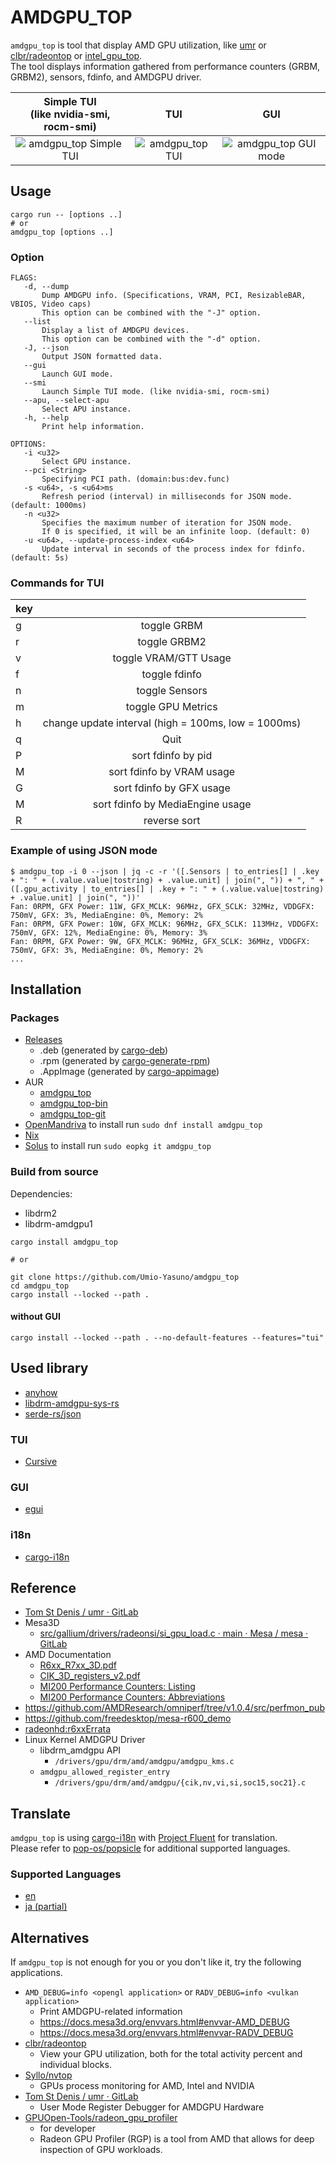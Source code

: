 # AMDGPU\_TOP
`amdgpu_top` is tool that display AMD GPU utilization, like [umr](https://gitlab.freedesktop.org/tomstdenis/umr/) or [clbr/radeontop](https://github.com/clbr/radeontop) or [intel_gpu_top](https://gitlab.freedesktop.org/drm/igt-gpu-tools/-/blob/master/man/intel_gpu_top.rst).  
The tool displays information gathered from performance counters (GRBM, GRBM2), sensors, fdinfo, and AMDGPU driver.  

| Simple TUI<br>(like nvidia-smi, rocm-smi) | TUI | GUI |
| :-: | :-: | :-: |
| ![amdgpu_top Simple TUI](https://github.com/Umio-Yasuno/amdgpu_top/assets/53935716/9889b861-92bb-409b-8742-645ccd9af794) | ![amdgpu_top TUI](https://github.com/Umio-Yasuno/amdgpu_top/assets/53935716/43cf1696-7f57-4df0-a20d-78fe6ed5190e) | ![amdgpu_top GUI mode](https://github.com/Umio-Yasuno/amdgpu_top/assets/53935716/63e0c78a-1047-478d-a607-7273f6d87c96) |

## Usage
```
cargo run -- [options ..]
# or
amdgpu_top [options ..]
```

### Option
```
FLAGS:
   -d, --dump
       Dump AMDGPU info. (Specifications, VRAM, PCI, ResizableBAR, VBIOS, Video caps)
       This option can be combined with the "-J" option.
   --list
       Display a list of AMDGPU devices.
       This option can be combined with the "-d" option.
   -J, --json
       Output JSON formatted data.
   --gui
       Launch GUI mode.
   --smi
       Launch Simple TUI mode. (like nvidia-smi, rocm-smi)
   --apu, --select-apu
       Select APU instance.
   -h, --help
       Print help information.

OPTIONS:
   -i <u32>
       Select GPU instance.
   --pci <String>
       Specifying PCI path. (domain:bus:dev.func)
   -s <u64>, -s <u64>ms
       Refresh period (interval) in milliseconds for JSON mode. (default: 1000ms)
   -n <u32>
       Specifies the maximum number of iteration for JSON mode.
       If 0 is specified, it will be an infinite loop. (default: 0)
   -u <u64>, --update-process-index <u64>
       Update interval in seconds of the process index for fdinfo. (default: 5s)
```

### Commands for TUI
| key |                                     |
| :-- | :---------------------------------: |
| g   | toggle GRBM                         |
| r   | toggle GRBM2                        |
| v   | toggle VRAM/GTT Usage               |
| f   | toggle fdinfo                       |
| n   | toggle Sensors                      |
| m   | toggle GPU Metrics                  |
| h   | change update interval (high = 100ms, low = 1000ms) |
| q   | Quit                                |
| P   | sort fdinfo by pid                  |
| M   | sort fdinfo by VRAM usage           |
| G   | sort fdinfo by GFX usage            |
| M   | sort fdinfo by MediaEngine usage    |
| R   | reverse sort                        |

### Example of using JSON mode
```
$ amdgpu_top -i 0 --json | jq -c -r '([.Sensors | to_entries[] | .key + ": " + (.value.value|tostring) + .value.unit] | join(", ")) + ", " + ([.gpu_activity | to_entries[] | .key + ": " + (.value.value|tostring) + .value.unit] | join(", "))'
Fan: 0RPM, GFX Power: 11W, GFX_MCLK: 96MHz, GFX_SCLK: 32MHz, VDDGFX: 750mV, GFX: 3%, MediaEngine: 0%, Memory: 2%
Fan: 0RPM, GFX Power: 10W, GFX_MCLK: 96MHz, GFX_SCLK: 113MHz, VDDGFX: 750mV, GFX: 12%, MediaEngine: 0%, Memory: 3%
Fan: 0RPM, GFX Power: 9W, GFX_MCLK: 96MHz, GFX_SCLK: 36MHz, VDDGFX: 750mV, GFX: 3%, MediaEngine: 0%, Memory: 2%
...
```

## Installation
### Packages
 * [Releases](https://github.com/Umio-Yasuno/amdgpu_top/releases/latest)
   * .deb (generated by [cargo-deb](https://github.com/kornelski/cargo-deb))
   * .rpm (generated by [cargo-generate-rpm](https://github.com/cat-in-136/cargo-generate-rpm))
   * .AppImage (generated by [cargo-appimage](https://github.com/StratusFearMe21/cargo-appimage))
 * AUR
   * [amdgpu_top](https://aur.archlinux.org/packages/amdgpu_top)
   * [amdgpu_top-bin](https://aur.archlinux.org/packages/amdgpu_top-bin)
   * [amdgpu_top-git](https://aur.archlinux.org/packages/amdgpu_top-git)
 * [OpenMandriva](https://github.com/OpenMandrivaAssociation/amdgpu_top) to install run `sudo dnf install amdgpu_top`
 * [Nix](https://github.com/NixOS/nixpkgs/blob/master/pkgs/tools/system/amdgpu_top/default.nix)
 * [Solus](https://github.com/getsolus/packages/tree/main/packages/a/amdgpu_top) to install run `sudo eopkg it amdgpu_top`

### Build from source
Dependencies:
 * libdrm2
 * libdrm-amdgpu1

```
cargo install amdgpu_top

# or

git clone https://github.com/Umio-Yasuno/amdgpu_top
cd amdgpu_top
cargo install --locked --path .
```

#### without GUI
```
cargo install --locked --path . --no-default-features --features="tui"
```

## Used library
 * [anyhow](https://github.com/dtolnay/anyhow)
 * [libdrm-amdgpu-sys-rs](https://github.com/Umio-Yasuno/libdrm-amdgpu-sys-rs)
 * [serde-rs/json](https://github.com/serde-rs/json)

### TUI
 * [Cursive](https://github.com/gyscos/cursive)

### GUI
 * [egui](https://github.com/emilk/egui)

### i18n
 * [cargo-i18n](https://github.com/kellpossible/cargo-i18n/)

## Reference
 * [Tom St Denis / umr · GitLab](https://gitlab.freedesktop.org/tomstdenis/umr/)
 * Mesa3D
    * [src/gallium/drivers/radeonsi/si_gpu_load.c · main · Mesa / mesa · GitLab](https://gitlab.freedesktop.org/mesa/mesa/-/blob/main/src/gallium/drivers/radeonsi/si_gpu_load.c)
 * AMD Documentation
    * [R6xx_R7xx_3D.pdf](https://developer.amd.com/wordpress/media/2013/10/R6xx_R7xx_3D.pdf)
    * [CIK_3D_registers_v2.pdf](http://developer.amd.com/wordpress/media/2013/10/CIK_3D_registers_v2.pdf)
    * [MI200 Performance Counters: Listing](https://docs.amd.com/bundle/AMD-Instinct-MI200-Performance-Counters-v5.3/page/MI200_Performance_Counters_Listing.html)
    * [MI200 Performance Counters: Abbreviations](https://docs.amd.com/bundle/AMD-Instinct-MI200-Performance-Counters-v5.3/page/MI200_Performance_Counters_Abbreviations.html)
 * <https://github.com/AMDResearch/omniperf/tree/v1.0.4/src/perfmon_pub>
 * <https://github.com/freedesktop/mesa-r600_demo>
 * [radeonhd:r6xxErrata](https://www.x.org/wiki/radeonhd:r6xxErrata/)
 * Linux Kernel AMDGPU Driver
    * libdrm_amdgpu API
        * `/drivers/gpu/drm/amd/amdgpu/amdgpu_kms.c`
    * `amdgpu_allowed_register_entry`
        * `/drivers/gpu/drm/amd/amdgpu/{cik,nv,vi,si,soc15,soc21}.c`

## Translate
`amdgpu_top` is using [cargo-i18n](https://github.com/kellpossible/cargo-i18n/) with [Project Fluent](https://projectfluent.org/) for translation.  
Please refer to [pop-os/popsicle](https://github.com/pop-os/popsicle#translators) for additional supported languages.  

### Supported Languages
 * [en](./crates/amdgpu_top_gui/i18n/en/amdgpu_top_gui.ftl)
 * [ja (partial)](./crates/amdgpu_top_gui/i18n/ja/amdgpu_top_gui.ftl)

## Alternatives
If `amdgpu_top` is not enough for you or you don't like it, try the following applications.

 * `AMD_DEBUG=info <opengl application>` or `RADV_DEBUG=info <vulkan application>`
    * Print AMDGPU-related information
    * <https://docs.mesa3d.org/envvars.html#envvar-AMD_DEBUG>
    * <https://docs.mesa3d.org/envvars.html#envvar-RADV_DEBUG>
 * [clbr/radeontop](https://github.com/clbr/radeontop)
    * View your GPU utilization, both for the total activity percent and individual blocks.
 * [Syllo/nvtop](https://github.com/Syllo/nvtop)
    * GPUs process monitoring for AMD, Intel and NVIDIA
 * [Tom St Denis / umr · GitLab](https://gitlab.freedesktop.org/tomstdenis/umr/)
    * User Mode Register Debugger for AMDGPU Hardware
 * [GPUOpen-Tools/radeon_gpu_profiler](https://github.com/GPUOpen-Tools/radeon_gpu_profiler)
    * for developer
    * Radeon GPU Profiler (RGP) is a tool from AMD that allows for deep inspection of GPU workloads. 
